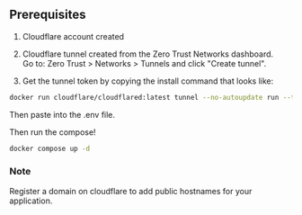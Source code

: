 ## Prerequisites 
1. Cloudflare account created
2. Cloudflare tunnel created from the Zero Trust Networks dashboard. <br/>
Go to: Zero Trust > Networks > Tunnels and click "Create tunnel".

3. Get the tunnel token by copying the install command that looks like:
```bash
docker run cloudflare/cloudflared:latest tunnel --no-autoupdate run --token eyJhIjoi...
```
Then paste into the .env file.

Then run the compose!
```bash
docker compose up -d
```

### Note
Register a domain on cloudflare to add public hostnames for your application.

